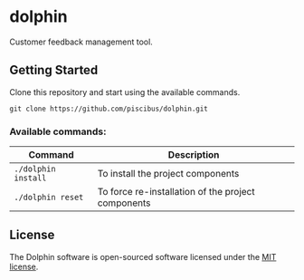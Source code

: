 # dolphin

Customer feedback management tool.

## Getting Started

Clone this repository and start using the available commands.

```
git clone https://github.com/piscibus/dolphin.git
```

### Available commands:

| Command | Description |
| --- | --- |
| `./dolphin install` | To install the project components |
| `./dolphin reset` | To force re-installation of the project components |

## License

The Dolphin software is open-sourced software licensed under the [MIT license](./LICENSE).